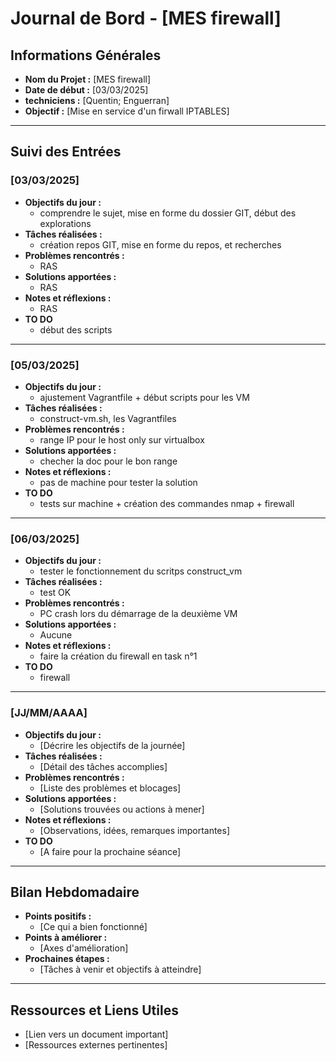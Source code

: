 # Journal de Bord - [MES firewall]

## Informations Générales
- **Nom du Projet :** [MES firewall]
- **Date de début :** [03/03/2025]
- **techniciens :** [Quentin; Enguerran]
- **Objectif :** [Mise en service d'un firwall IPTABLES]

---

## Suivi des Entrées

### [03/03/2025]
- **Objectifs du jour :**
  - comprendre le sujet, mise en forme du dossier GIT, début des explorations
- **Tâches réalisées :**
  - création repos GIT, mise en forme du repos, et recherches
- **Problèmes rencontrés :**
  - RAS
- **Solutions apportées :**
  - RAS
- **Notes et réflexions :**
  - RAS
- **TO DO**
  - début des scripts

---

### [05/03/2025]
- **Objectifs du jour :**
  - ajustement Vagrantfile + début scripts pour les VM
- **Tâches réalisées :**
  - construct-vm.sh, les Vagrantfiles
- **Problèmes rencontrés :**
  - range IP pour le host only sur virtualbox
- **Solutions apportées :**
  - checher la doc pour le bon range
- **Notes et réflexions :**
  - pas de machine pour tester la solution
- **TO DO**
  - tests sur machine + création des commandes nmap + firewall

---

### [06/03/2025]
- **Objectifs du jour :**
  - tester le fonctionnement du scritps construct_vm
- **Tâches réalisées :**
  - test OK
- **Problèmes rencontrés :**
  - PC crash lors du démarrage de la deuxième VM
- **Solutions apportées :**
  - Aucune
- **Notes et réflexions :**
  - faire la création du firewall en task n°1
- **TO DO**
  - firewall

---

### [JJ/MM/AAAA]
- **Objectifs du jour :**
  - [Décrire les objectifs de la journée]
- **Tâches réalisées :**
  - [Détail des tâches accomplies]
- **Problèmes rencontrés :**
  - [Liste des problèmes et blocages]
- **Solutions apportées :**
  - [Solutions trouvées ou actions à mener]
- **Notes et réflexions :**
  - [Observations, idées, remarques importantes]
- **TO DO**
  - [A faire pour la prochaine séance]

---

## Bilan Hebdomadaire

- **Points positifs :**
  - [Ce qui a bien fonctionné]
- **Points à améliorer :**
  - [Axes d'amélioration]
- **Prochaines étapes :**
  - [Tâches à venir et objectifs à atteindre]

---

## Ressources et Liens Utiles
- [Lien vers un document important]
- [Ressources externes pertinentes]
